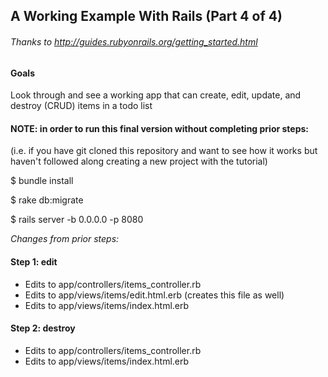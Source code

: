 ## A Working Example With Rails (Part 4 of 4)
###### Thanks to http://guides.rubyonrails.org/getting_started.html

#### Goals
Look through and see a working app that can create, edit, update, and destroy 
(CRUD) items in a todo list

#### NOTE: in order to run this final version without completing prior steps:

(i.e. if you have git cloned this repository and want to see how it works 
but haven't followed along creating a new project with the tutorial)

   $ bundle install  
   
   $ rake db:migrate  
   
   $ rails server -b 0.0.0.0 -p 8080  

*Changes from prior steps:*
#### Step 1: edit
  * Edits to app/controllers/items_controller.rb  
  * Edits to app/views/items/edit.html.erb (creates this file as well)  
  * Edits to app/views/items/index.html.erb  

#### Step 2: destroy

  * Edits to app/controllers/items_controller.rb   
  * Edits to app/views/items/index.html.erb  
  
 
